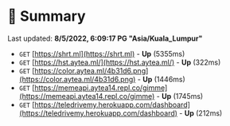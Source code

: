 # 📖 Summary
Last updated: **8/5/2022, 6:09:17 PG "Asia/Kuala_Lumpur"**

- `GET` [https://shrt.ml](https://shrt.ml) - **Up** (5355ms)
- `GET` [https://hst.aytea.ml/](https://hst.aytea.ml/) - **Up** (322ms)
- `GET` [https://color.aytea.ml/4b31d6.png](https://color.aytea.ml/4b31d6.png) - **Up** (1446ms)
- `GET` [https://memeapi.aytea14.repl.co/gimme](https://memeapi.aytea14.repl.co/gimme) - **Up** (1745ms)
- `GET` [https://teledrivemy.herokuapp.com/dashboard](https://teledrivemy.herokuapp.com/dashboard) - **Up** (212ms)
